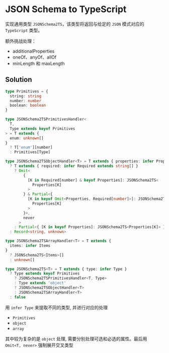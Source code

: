 # JSON Schema to TypeScript

实现通用类型 `JSONSchema2TS`，该类型将返回与给定的 `JSON` 模式对应的 `TypeScript` 类型。

额外挑战处理：

- additionalProperties
- oneOf、anyOf、allOf
- minLength 和 maxLength

## Solution

```ts
type Primitives = {
  string: string
  number: number
  boolean: boolean
}

type JSONSchema2TSPrimitivesHandler<
  T,
  Type extends keyof Primitives
> = T extends {
  enum: unknown[]
}
  ? T['enum'][number]
  : Primitives[Type]

type JSONSchema2TSObjectHandler<T> = T extends { properties: infer Properties }
  ? T extends { required: infer Required extends string[] }
    ? Omit<
        {
          [K in Required[number] & keyof Properties]: JSONSchema2TS<
            Properties[K]
          >
        } & Partial<{
          [K in keyof Omit<Properties, Required[number]>]: JSONSchema2TS<
            Properties[K]
          >
        }>,
        never
      >
    : Partial<{ [K in keyof Properties]: JSONSchema2TS<Properties[K]> }>
  : Record<string, unknown>

type JSONSchema2TSArrayHandler<T> = T extends {
  items: infer Items
}
  ? JSONSchema2TS<Items>[]
  : unknown[]

type JSONSchema2TS<T> = T extends { type: infer Type }
  ? Type extends keyof Primitives
    ? JSONSchema2TSPrimitivesHandler<T, Type>
    : Type extends 'object'
    ? JSONSchema2TSObjectHandler<T>
    : JSONSchema2TSArrayHandler<T>
  : false
```

用 `infer Type` 来提取不同的类型, 并进行对应的处理

- `Primitives`
- `object`
- `array`

其中较为复杂的是 `object` 处理, 需要分别处理可选和必选的属性。最后用 `Omit<T, never>` 强制展开交叉类型
